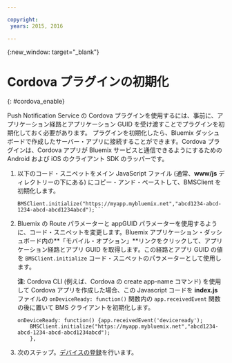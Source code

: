 ```yaml
---

copyright:
 years: 2015, 2016

---
```


{:new_window: target="_blank"}

# Cordova プラグインの初期化
{: #cordova_enable}

Push Notification Service の Cordova プラグインを使用するには、事前に、アプリケーション経路とアプリケーション GUID を受け渡すことでプラグインを初期化しておく必要があります。
プラグインを初期化したら、Bluemix ダッシュボードで作成したサーバー・アプリに接続することができます。Cordova プラグインは、Cordova アプリが Bluemix サービスと通信できるようにするための Android および iOS のクライアント SDK のラッパーです。

1. 以下のコード・スニペットをメイン JavaScript ファイル (通常、**www/js** ディレクトリーの下にある) にコピー・アンド・ペーストして、BMSClient を初期化します。

	```
	BMSClient.initialize("https://myapp.mybluemix.net","abcd1234-abcd-1234-abcd-abcd1234abcd");```
1. Bluemix の Route パラメーターと appGUID パラメーターを使用するように、コード・スニペットを変更します。Bluemix アプリケーション・ダッシュボード内の**「モバイル・オプション」**リンクをクリックして、アプリケーション経路とアプリ GUID を取得します。この経路とアプリ GUID の値を `BMSClient.initialize` コード・スニペットのパラメーターとして使用します。


	**注**: Cordova CLI (例えば、Cordova の create app-name コマンド) を使用して Cordova アプリを作成した場合、この Javascript コードを **index.js** ファイルの `onDeviceReady: function()` 関数内の `app.receivedEvent` 関数の後に置いて BMS クライアントを初期化します。

	```
	onDeviceReady: function() {app.receivedEvent('deviceready');
	    BMSClient.initialize("https://myapp.mybluemix.net","abcd1234-abcd-1234-abcd-abcd1234abcd");
	    },
	```
1. 次のステップ。[デバイスの登録](t_cordova_register.html)を行います。
